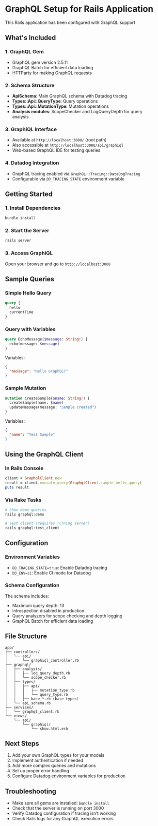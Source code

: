 # GraphQL Setup for Rails Application

This Rails application has been configured with GraphQL support

## What's Included

### 1. GraphQL Gem
- GraphQL gem version 2.5.11
- GraphQL Batch for efficient data loading
- HTTParty for making GraphQL requests

### 2. Schema Structure
- **ApiSchema**: Main GraphQL schema with Datadog tracing
- **Types::Api::QueryType**: Query operations
- **Types::Api::MutationType**: Mutation operations
- **Analysis modules**: ScopeChecker and LogQueryDepth for query analysis

### 3. GraphiQL Interface
- Available at `http://localhost:3000/` (root path)
- Also accessible at `http://localhost:3000/api/graphiql`
- Web-based GraphQL IDE for testing queries

### 4. Datadog Integration
- GraphQL tracing enabled via `GraphQL::Tracing::DataDogTracing`
- Configurable via `DD_TRACING_STATE` environment variable

## Getting Started

### 1. Install Dependencies
```bash
bundle install
```

### 2. Start the Server
```bash
rails server
```

### 3. Access GraphiQL
Open your browser and go to `http://localhost:3000`

## Sample Queries

### Simple Hello Query
```graphql
query {
  hello
  currentTime
}
```

### Query with Variables
```graphql
query EchoMessage($message: String!) {
  echo(message: $message)
}
```

Variables:
```json
{
  "message": "Hello GraphQL!"
}
```

### Sample Mutation
```graphql
mutation CreateSample($name: String!) {
  createSample(name: $name)
  updateMessage(message: "Sample created")
}
```

Variables:
```json
{
  "name": "Test Sample"
}
```

## Using the GraphQL Client

### In Rails Console
```ruby
client = GraphqlClient.new
result = client.execute_query(GraphqlClient.sample_hello_query)
puts result
```

### Via Rake Tasks
```bash
# Show demo queries
rails graphql:demo

# Test client (requires running server)
rails graphql:test_client
```

## Configuration

### Environment Variables
- `DD_TRACING_STATE=true`: Enable Datadog tracing
- `DD_ENV=ci`: Enable CI mode for Datadog

### Schema Configuration
The schema includes:
- Maximum query depth: 13
- Introspection disabled in production
- Query analyzers for scope checking and depth logging
- GraphQL Batch for efficient data loading

## File Structure

```
app/
├── controllers/
│   └── api/
│       └── graphiql_controller.rb
├── graphql/
│   ├── analysis/
│   │   ├── log_query_depth.rb
│   │   └── scope_checker.rb
│   ├── types/
│   │   ├── api/
│   │   │   ├── mutation_type.rb
│   │   │   └── query_type.rb
│   │   ├── base_*.rb (base types)
│   └── api_schema.rb
├── services/
│   └── graphql_client.rb
└── views/
    └── api/
        └── graphiql/
            └── show.html.erb
```

## Next Steps

1. Add your own GraphQL types for your models
2. Implement authentication if needed
3. Add more complex queries and mutations
4. Set up proper error handling
5. Configure Datadog environment variables for production

## Troubleshooting

- Make sure all gems are installed: `bundle install`
- Check that the server is running on port 3000
- Verify Datadog configuration if tracing isn't working
- Check Rails logs for any GraphQL execution errors
